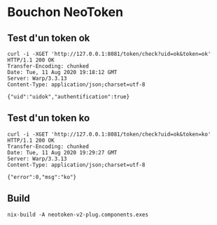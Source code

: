 # Bouchon NeoToken

## Test d'un token ok

``` shell
curl -i -XGET 'http://127.0.0.1:8081/token/check?uid=ok&token=ok'
HTTP/1.1 200 OK
Transfer-Encoding: chunked
Date: Tue, 11 Aug 2020 19:18:12 GMT
Server: Warp/3.3.13
Content-Type: application/json;charset=utf-8

{"uid":"uidok","authentification":true}
```

## Test d'un token ko

``` shell
curl -i -XGET 'http://127.0.0.1:8081/token/check?uid=ok&token=ko'
HTTP/1.1 200 OK
Transfer-Encoding: chunked
Date: Tue, 11 Aug 2020 19:29:27 GMT
Server: Warp/3.3.13
Content-Type: application/json;charset=utf-8

{"error":0,"msg":"ko"}
```

## Build

``` shell
nix-build -A neotoken-v2-plug.components.exes
```

